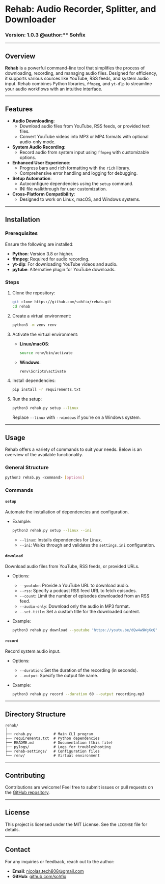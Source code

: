 # Rehab: Audio Recorder, Splitter, and Downloader

### Version: 1.0.3 @author:** Sohfix

---

## Overview

**Rehab** is a powerful command-line tool that simplifies the process of downloading, recording, and managing audio files. Designed for efficiency, it supports various sources like YouTube, RSS feeds, and system audio input. Rehab combines Python libraries, `ffmpeg`, and `yt-dlp` to streamline your audio workflows with an intuitive interface.

---

## Features

- **Audio Downloading**:
  - Download audio files from YouTube, RSS feeds, or provided text files.
  - Convert YouTube videos into MP3 or MP4 formats with optional audio-only mode.
- **System Audio Recording**:
  - Record audio from system input using `ffmpeg` with customizable options.
- **Enhanced User Experience**:
  - Progress bars and rich formatting with the `rich` library.
  - Comprehensive error handling and logging for debugging.
- **Setup Automation**:
  - Autoconfigure dependencies using the `setup` command.
  - INI file walkthrough for user customization.
- **Cross-Platform Compatibility**:
  - Designed to work on Linux, macOS, and Windows systems.

---

## Installation

### Prerequisites

Ensure the following are installed:
- **Python**: Version 3.8 or higher.
- **ffmpeg**: Required for audio recording.
- **yt-dlp**: For downloading YouTube videos and audio.
- **pytube**: Alternative plugin for YouTube downloads.

### Steps

1. Clone the repository:
   ```bash
   git clone https://github.com/sohfix/rehab.git
   cd rehab
   ```

2. Create a virtual environment:
   ```bash
   python3 -m venv renv
   ```

3. Activate the virtual environment:
   - **Linux/macOS**:
     ```bash
     source renv/bin/activate
     ```
   - **Windows**:
     ```bash
     renv\Scripts\activate
     ```

4. Install dependencies:
   ```bash
   pip install -r requirements.txt
   ```

5. Run the setup:
   ```bash
   python3 rehab.py setup --linux
   ```
   Replace `--linux` with `--windows` if you're on a Windows system.

---

## Usage

Rehab offers a variety of commands to suit your needs. Below is an overview of the available functionality.

### General Structure

```bash
python3 rehab.py <command> [options]
```

### Commands

#### `setup`
Automate the installation of dependencies and configuration.

- Example:
  ```bash
  python3 rehab.py setup --linux --ini
  ```
  - `--linux`: Installs dependencies for Linux.
  - `--ini`: Walks through and validates the `settings.ini` configuration.

#### `download`
Download audio files from YouTube, RSS feeds, or provided URLs.

- Options:
  - `--youtube`: Provide a YouTube URL to download audio.
  - `--rss`: Specify a podcast RSS feed URL to fetch episodes.
  - `--count`: Limit the number of episodes downloaded from an RSS feed.
  - `--audio-only`: Download only the audio in MP3 format.
  - `--set-title`: Set a custom title for the downloaded content.

- Example:
  ```bash
  python3 rehab.py download --youtube "https://youtu.be/dQw4w9WgXcQ" --audio-only
  ```

#### `record`
Record system audio input.

- Options:
  - `--duration`: Set the duration of the recording (in seconds).
  - `--output`: Specify the output file name.

- Example:
  ```bash
  python3 rehab.py record --duration 60 --output recording.mp3
  ```

---

## Directory Structure

```plaintext
rehab/
│
├── rehab.py          # Main CLI program
├── requirements.txt  # Python dependencies
├── README.md         # Documentation (this file)
├── pylogs/           # Logs for troubleshooting
├── rehab-settings/   # Configuration files
└── renv/             # Virtual environment
```

---

## Contributing

Contributions are welcome! Feel free to submit issues or pull requests on the [GitHub repository](https://github.com/sohfix/rehab).

---

## License

This project is licensed under the MIT License. See the `LICENSE` file for details.

---

## Contact

For any inquiries or feedback, reach out to the author:
- **Email**: [nicolas.tech808@gmail.com](mailto:nicolas.tech808@gmail.com)
- **GitHub**: [github.com/sohfix](https://github.com/sohfix)
